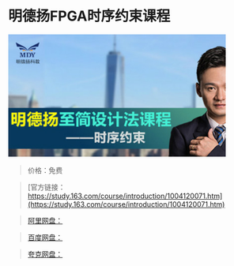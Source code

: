 # 明德扬FPGA时序约束课程

![img](../../../assets/study163/free/9CB90D4A4DEF23E716239F7258601159.jpg)

> 价格：免费

> [官方链接：https://study.163.com/course/introduction/1004120071.htm](https://study.163.com/course/introduction/1004120071.htm)

> [阿里网盘：]()

> [百度网盘：]()

> [夸克网盘：]()
